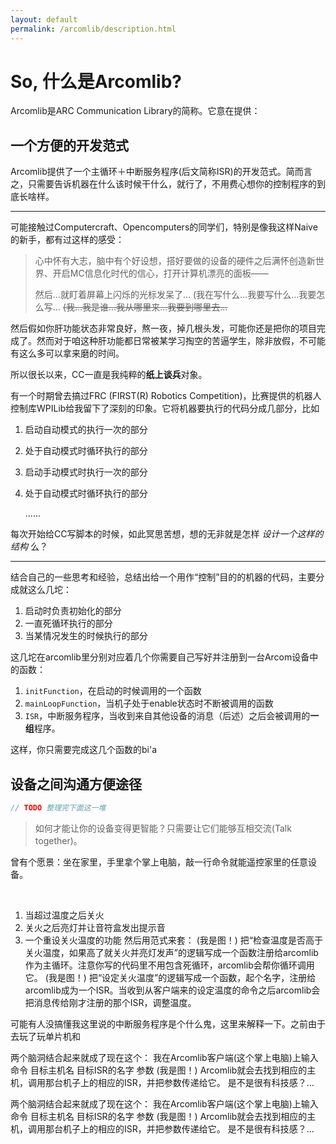 ```yaml
---
layout: default
permalink: /arcomlib/description.html
---
```




# So, 什么是Arcomlib?

Arcomlib是ARC Communication Library的简称。它意在提供：

## 一个方便的开发范式

Arcomlib提供了一个主循环＋中断服务程序(后文简称ISR)的开发范式。简而言之，只需要告诉机器在什么该时候干什么，就行了，不用费心想你的控制程序的到底长啥样。

---

可能接触过Computercraft、Opencomputers的同学们，特别是像我这样Naive的新手，都有过这样的感受：

> 心中怀有大志，脑中有个好设想，搭好要做的设备的硬件之后满怀创造新世界、开启MC信息化时代的信心，打开计算机漂亮的面板——
>
> 然后…就盯着屏幕上闪烁的光标发呆了…
> (我在写什么…我要写什么…我要怎么写…
> ~~(我…我是谁…我从哪里来...我要到哪里去...~~

然后假如你肝功能状态非常良好，熬一夜，掉几根头发，可能你还是把你的项目完成了。然而对于咱这种肝功能都日常被某学习掏空的苦逼学生，除非放假，不可能有这么多可以拿来磨的时间。

所以很长以来，CC一直是我纯粹的**纸上谈兵**对象。

有一个时期曾去搞过FRC (FIRST(R) Robotics Competition)，比赛提供的机器人控制库WPILib给我留下了深刻的印象。它将机器要执行的代码分成几部分，比如

1. 启动自动模式的执行一次的部分

2. 处于自动模式时循环执行的部分

3. 启动手动模式时执行一次的部分

4. 处于自动模式时循环执行的部分

   ......

每次开始给CC写脚本的时候，如此冥思苦想，想的无非就是怎样 *设计一个这样的结构* 么？

---

结合自己的一些思考和经验，总结出给一个用作“控制”目的的机器的代码，主要分成就这么几坨：

1. 启动时负责初始化的部分
2. 一直死循环执行的部分
3. 当某情况发生的时候执行的部分

这几坨在arcomlib里分别对应着几个你需要自己写好并注册到一台Arcom设备中的函数：

1. `initFunction`，在启动的时候调用的一个函数
2. `mainLoopFunction`，当机子处于enable状态时不断被调用的函数
3. `ISR`，中断服务程序，当收到来自其他设备的消息（后述）之后会被调用的**一组**程序。

这样，你只需要完成这几个函数的bi'a

## 设备之间沟通方便途径

```c++
// TODO 整理完下面这一堆
```



> 如何才能让你的设备变得更智能？只需要让它们能够互相交流(Talk together)。

曾有个愿景：坐在家里，手里拿个掌上电脑，敲一行命令就能遥控家里的任意设备。




​

1. 当超过温度之后关火
2. 关火之后亮灯并让音符盒发出提示音
3. 一个重设关火温度的功能
   然后用范式来套：
   (我是图！)
   把“检查温度是否高于关火温度，如果高了就关火并亮灯发声”的逻辑写成一个函数注册给arcomlib作为主循环。注意你写的代码里不用包含死循环，arcomlib会帮你循环调用它。
   (我是图！)
   把“设定关火温度”的逻辑写成一个函数，起个名字，注册给arcomlib成为一个ISR。当收到从客户端来的设定温度的命令之后arcomlib会把消息传给刚才注册的那个ISR，调整温度。

可能有人没搞懂我这里说的中断服务程序是个什么鬼，这里来解释一下。之前由于去玩了玩单片机和

两个脑洞结合起来就成了现在这个：
我在Arcomlib客户端(这个掌上电脑)上输入命令
目标主机名 目标ISR的名字 参数
(我是图！)
Arcomlib就会去找到相应的主机，调用那台机子上的相应的ISR，并把参数传递给它。
是不是很有科技感？…

两个脑洞结合起来就成了现在这个：
我在Arcomlib客户端(这个掌上电脑)上输入命令
目标主机名 目标ISR的名字 参数
(我是图！)
Arcomlib就会去找到相应的主机，调用那台机子上的相应的ISR，并把参数传递给它。
是不是很有科技感？…